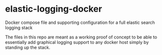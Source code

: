 # elastic-logging-docker
Docker compose file and supporting configuration for a full elastic search logging stack

The files in this repo are meant as a working proof of concept to be able to essentially add graphical logging support to any docker host simply by standing up the stack.
